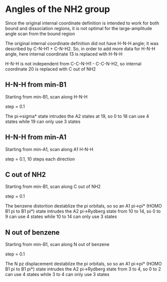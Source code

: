 # Angles of the NH2 group
Since the original internal coordinate definition is intended to work for both bound and dissociation regions, it is not optimal for the large-amplitude angle scan from the bound region

The original internal coordinate definition did not have H-N-H angle; it was described by C-N-H1 + C-N-H2. So, in order to add more data for H-N-H angle, here internal coordinate 13 is replaced with H-N-H

H-N-H is not independent from C-C-N-H1 - C-C-N-H2, so internal coordinate 20 is replaced with C out of NH2

## H-N-H from min-B1
Starting from min-B1, scan along H-N-H

step = 0.1

The pi->sigma* state intrudes the A2 states at 19, so 0 to 18 can use 4 states while 19 can only use 3 states

## H-N-H from min-A1
Starting from min-A1, scan along A1 H-N-H

step = 0.1, 10 steps each direction

## C out of NH2
Starting from min-B1, scan along C out of NH2

step = 0.1

The benzene distortion destablize the pi orbitals, so so an A1 pi->pi* (HOMO B1 pi to B1 pi*) state intrudes the A2 pi->Rydberg state from 10 to 14, so 0 to 9 can use 4 states while 10 to 14 can only use 3 states

## N out of benzene
Starting from min-B1, scan along N out of benzene

step = 0.1

The N pz displacement destablize the pi orbitals, so so an A1 pi->pi* (HOMO B1 pi to B1 pi*) state intrudes the A2 pi->Rydberg state from 3 to 4, so 0 to 2 can use 4 states while 3 to 4 can only use 3 states
